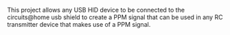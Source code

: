 This project allows any USB HID device to be connected to the circuits@home usb shield to create a PPM signal that can be used in any RC transmitter device that makes use of a PPM signal.